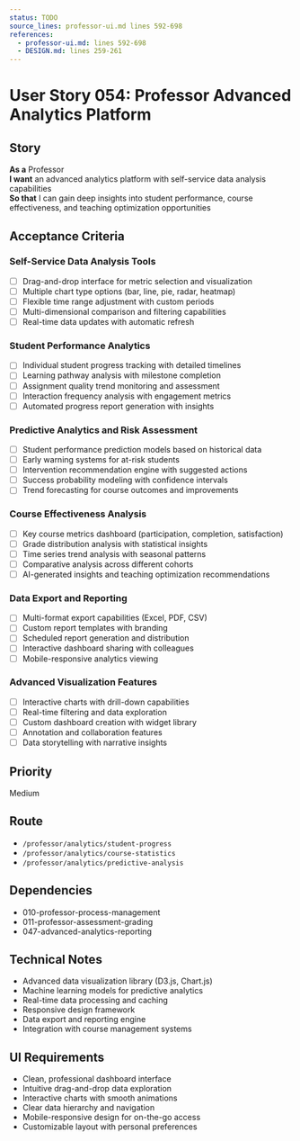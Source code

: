 ```yaml
---
status: TODO
source_lines: professor-ui.md lines 592-698
references:
  - professor-ui.md: lines 592-698
  - DESIGN.md: lines 259-261
---
```


# User Story 054: Professor Advanced Analytics Platform

## Story
**As a** Professor  
**I want** an advanced analytics platform with self-service data analysis capabilities  
**So that** I can gain deep insights into student performance, course effectiveness, and teaching optimization opportunities

## Acceptance Criteria

### Self-Service Data Analysis Tools
- [ ] Drag-and-drop interface for metric selection and visualization
- [ ] Multiple chart type options (bar, line, pie, radar, heatmap)
- [ ] Flexible time range adjustment with custom periods
- [ ] Multi-dimensional comparison and filtering capabilities
- [ ] Real-time data updates with automatic refresh

### Student Performance Analytics
- [ ] Individual student progress tracking with detailed timelines
- [ ] Learning pathway analysis with milestone completion
- [ ] Assignment quality trend monitoring and assessment
- [ ] Interaction frequency analysis with engagement metrics
- [ ] Automated progress report generation with insights

### Predictive Analytics and Risk Assessment
- [ ] Student performance prediction models based on historical data
- [ ] Early warning systems for at-risk students
- [ ] Intervention recommendation engine with suggested actions
- [ ] Success probability modeling with confidence intervals
- [ ] Trend forecasting for course outcomes and improvements

### Course Effectiveness Analysis
- [ ] Key course metrics dashboard (participation, completion, satisfaction)
- [ ] Grade distribution analysis with statistical insights
- [ ] Time series trend analysis with seasonal patterns
- [ ] Comparative analysis across different cohorts
- [ ] AI-generated insights and teaching optimization recommendations

### Data Export and Reporting
- [ ] Multi-format export capabilities (Excel, PDF, CSV)
- [ ] Custom report templates with branding
- [ ] Scheduled report generation and distribution
- [ ] Interactive dashboard sharing with colleagues
- [ ] Mobile-responsive analytics viewing

### Advanced Visualization Features
- [ ] Interactive charts with drill-down capabilities
- [ ] Real-time filtering and data exploration
- [ ] Custom dashboard creation with widget library
- [ ] Annotation and collaboration features
- [ ] Data storytelling with narrative insights

## Priority
Medium

## Route
- `/professor/analytics/student-progress`
- `/professor/analytics/course-statistics`
- `/professor/analytics/predictive-analysis`

## Dependencies
- 010-professor-process-management
- 011-professor-assessment-grading
- 047-advanced-analytics-reporting

## Technical Notes
- Advanced data visualization library (D3.js, Chart.js)
- Machine learning models for predictive analytics
- Real-time data processing and caching
- Responsive design framework
- Data export and reporting engine
- Integration with course management systems

## UI Requirements
- Clean, professional dashboard interface
- Intuitive drag-and-drop data exploration
- Interactive charts with smooth animations
- Clear data hierarchy and navigation
- Mobile-responsive design for on-the-go access
- Customizable layout with personal preferences